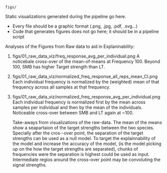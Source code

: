 `figs/`

Static visualizations generated during the pipeline go here.

* Every file should be a graphic format (.png, .jpg, .pdf, .svg...)
* Code that generates figures does not go here; it should be in a pipeline script


Analyses of the Figures from Raw data to aid in Explaninability:
1. figs/01_raw_data_viz/freq_response_avg_per_individual.png
   A noticebale cross-over of the mean-of-means at Frequency 100.  Beyond 100, SMB has higher Target strength than LT.
2. figs/01_raw_data_viz/normalized_freq_response_all_reps_mean_CI.png
   Each individual frequency is normalized by the (weighted) mean of that frequency across all samples at that frequency.
3. figs/01_raw_data_viz/normalized_freq_response_avg_per_individual.png
   Each individual frequency is normalized first by the mean across samples per individual and then by the mean of the individuals.
   Noticeable cross-over between SMB and LT again at ~100.

   Take-aways from visualizations of the raw-data.
The mean of the means show a seapartaion of the target strengths between the two species. Specially after the cros--over point, the separation of the target strengths can be used as a null model.
To target the explainnability of the model and increase the accuracy of the model, (is the model picking up on the how the target strengths are separated), chunks of frequencies were the separation is highest could be used as input. Intermediate regios around the cross-over point may be convoluting the signal strengths.
